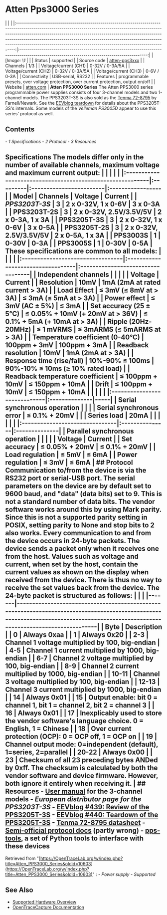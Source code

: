 # Atten Pps3000 Series
| | | |:-----------------------------------------------------------------------------------------------------------------------------------------------------------------------------------------------------------------------------------------------------------------------------------------------------------------------------------------------------------------------------------------------------:|:----------------------------------------------------------------------------------------------------------------------------------------------:| | [*Image: \1* | | | Status | supported | | Source code | [atten-pps3xxx](http://github.com/OpenTraceLab/?p=OpenTraceCapture.git;a=tree;f=src/hardware/atten-pps3xxx) | | Channels | 1/3 | | Voltage/current (CH1) | 0-32V / 0-3A/5A | | Voltage/current (CH2) | 0-32V / 0-3A/5A | | Voltage/current (CH3) | 0-6V / 0-3A | | Connectivity | USB-serial, RS232 | | Features | programmable presets, over voltage protection, over current protection, output on/off | | Website | [atten.com](http://www.atten.com/product-category/pps/) | **Atten PPS3000 Series** The Atten PPS3000 series programmable power supplies consists of four 3-channel models and two 1-channel models. The PPS3203T-3S is also sold as the [Tenma 72-8795](http://www.newark.com/tenma/72-8795/programmable-dc-power-supply-32v/dp/32T0685) by Farnell/Newark. See the [EEVblog teardown](http://www.youtube.com/watch?v=Ju9Q05y_3V0) for details about the PPS3205T-3S's internals. Some models of the *Velleman PS3005D* appear to use this series' protocol as well.
## Contents
\- *1 Specifications* \- *2 Protocol* \- *3 Resources*
## Specifications The models differ only in the number of available channels, maximum voltage and maximum current output: | | | | | |:----------------------------------------------------------|:---------|:------------------------|:-----------------| | Model | Channels | Voltage | Current | | *PPS3203T-3S* | 3 | 2 x 0-32V, 1 x 0-6V | 3 x 0-3A | | PPS3203T-2S | 3 | 2 x 0-32V, 2.5V/3.5V/5V | 2 x 0-3A, 1 x 3A | | PPS3205T-3S | 3 | 2 x 0-32V, 1 x 0-6V | 3 x 0-5A | | PPS3205T-2S | 3 | 2 x 0-32V, 2.5V/3.5V/5V | 2 x 0-5A, 1 x 3A | | PPS3003S | 1 | 0-30V | 0-3A | | PPS3005S | 1 | 0-30V | 0-5A | These specifications are common to all models: | | | | |:---------------------------------|:----------------------------------|:----------------------------------| | Independent channels | | | | | **Voltage** | **Current** | | Resolution | 10mV | 1mA (2mA at rated current \> 3A) | | Load Effect | ≤ 3mV (≤ 8mV at \> 3A) | ≤ 3mA (≤ 5mA at \> 3A) | | Power effect | ≤ 3mV (AC ± 5%) | ≤ 3mA | | Set accuracy (25 ± 5°C) | ≤ 0.05% + 10mV (+ 20mV at \> 36V) | ≤ 0.1% + 5mA (+ 10mA at \> 3A) | | Ripple (20Hz-20MHz) | ≤ 1 mVRMS | ≤ 3mARMS (≤ 5mARMS at \> 3A) | | Temperature coefficient (0-40°C) | 100ppm + 3mV | 100ppm + 3mA | | Readback resolution | 10mV | 1mA (2mA at \> 3A) | | Response time (rise/fall) | 10%-90% ≤ 100ms | 90%-10% ≤ 10ms (≥ 10% rated load) | | Readback temperature coefficient | ≤ 100ppm + 10mV | ≤ 150ppm + 10mA | | Drift | ≤ 100ppm + 10mV | ≤ 150ppm + 10mA | | | | | |:-----------------------------|:--------------|-----| | Serial synchronous operation | | | | Serial synchronous error | ≤ 0.1% + 20mV | | | Series load | 20mA | | | | | | |:-------------------------------|:---------------|:--------------| | Parallel synchronous operation | | | | | **Voltage** | **Current** | | Set accuracy | ≤ 0.05% + 20mV | ≤ 0.1% + 20mV | | Load regulation | ≤ 5mV | ≤ 6mA | | Power regulation | ≤ 3mV | ≤ 6mA | ## Protocol Communication to/from the device is via the RS232 port or serial-USB port. The serial parameters on the device are by default set to 9600 baud, and "data" (data bits) set to 9. This is not a standard number of data bits. The vendor software works around this by using Mark parity. Since this is not a supported parity setting in POSIX, setting parity to None and stop bits to 2 also works. Every communication to and from the device occurs in 24-byte packets. The device sends a packet only when it receives one from the host. Values such as voltage and current, when set by the host, contain the current values as shown on the display when received from the device. There is thus no way to receive the set values back from the device. The 24-byte packet is structured as follows: | | | |-------|-----------------------------------------------------------------------------------------------------------------------------------------------------------------------------------| | Byte | Description | | 0 | Always 0xaa | | 1 | Always 0x20 | | 2-3 | Channel 1 voltage multiplied by 100, big-endian | | 4-5 | Channel 1 current multiplied by 1000, big-endian | | 6-7 | Channel 2 voltage multiplied by 100, big-endian | | 8-9 | Channel 2 current multiplied by 1000, big-endian | | 10-11 | Channel 3 voltage multiplied by 100, big-endian | | 12-13 | Channel 3 current multiplied by 1000, big-endian | | 14 | Always 0x01 | | 15 | Output enable: bit 0 = channel 1, bit 1 = channel 2, bit 2 = channel 3 | | 16 | Always 0x01 | | 17 | Inexplicably used to store the vendor software's language choice. 0 = English, 1 = Chinese | | 18 | Over current protection (OCP): 0 = OCP off, 1 = OCP on | | 19 | Channel output mode: 0=independent (default), 1=series, 2=parallel | | 20-22 | Always 0x00 | | 23 | Checksum of all 23 preceding bytes ANDed by 0xff. The checksum is calculated by both the vendor software and device firmware. However, both ignore it entirely when receiving it. | ## Resources \- [User manual](http://www.atten.eu/media/catalog/product/pdf/PPS3203T-3S%20user%20manual.pdf) for the 3-channel models \- *European distributor page for the PPS3203T-3S* \- [EEVblog #439: Review of the PPS3205T-3S](http://www.youtube.com/watch?v=sR92IOU7XJM) \- [EEVblog #440: Teardown of the PPS3205T-3S](http://www.youtube.com/watch?v=Ju9Q05y_3V0) \- [Tenma 72-8795 datasheet](http://www.mcmelectronics.com/content/ProductData/Manuals/72-8795.pdf) \- [Semi-official protocol docs](http://www.eevblog.com/forum/blog/eevblog-439-atten-pps3205t-3s-triple-output-power-supply-review/msg207994/#msg207994) (partly wrong) \- [pps-tools](https://github.com/mturquette/pps-tools), a set of Python tools to interface with these devices
Retrieved from "[https://OpenTraceLab.org/w/index.php?title=Atten_PPS3000_Series&oldid=10603](https://OpenTraceLab.org/w/index.php?title=Atten_PPS3000_Series&oldid=10603)"
: \- *Power supply* \- *Supported*
## See Also
- [Supported Hardware Overview](../supported-hardware.md)
- [OpenTraceCapture Documentation](../../opentracecapture/overview.md)
